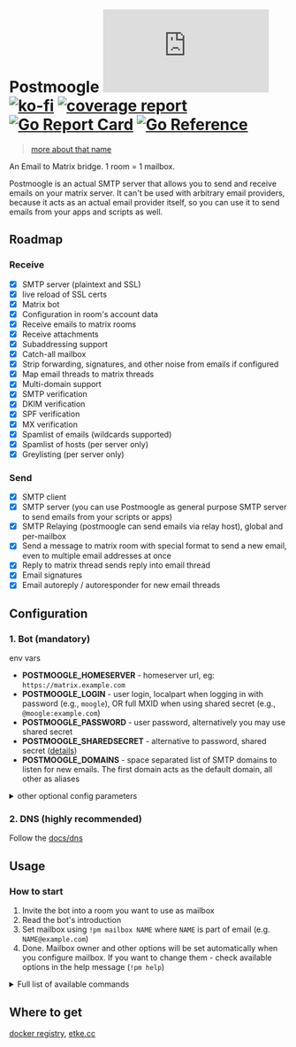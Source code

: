 # Postmoogle [![Matrix](https://img.shields.io/matrix/postmoogle:etke.cc?logo=matrix&style=for-the-badge&server_fqdn=matrix.org)](https://matrix.to/#/#postmoogle:etke.cc)[![ko-fi](https://ko-fi.com/img/githubbutton_sm.svg)](https://ko-fi.com/etkecc) [![coverage report](https://gitlab.com/etke.cc/postmoogle/badges/main/coverage.svg)](https://gitlab.com/etke.cc/postmoogle/-/commits/main) [![Go Report Card](https://goreportcard.com/badge/gitlab.com/etke.cc/postmoogle)](https://goreportcard.com/report/gitlab.com/etke.cc/postmoogle) [![Go Reference](https://pkg.go.dev/badge/gitlab.com/etke.cc/postmoogle.svg)](https://pkg.go.dev/gitlab.com/etke.cc/postmoogle)

> [more about that name](https://finalfantasy.fandom.com/wiki/The_Little_Postmoogle_That_Could)

An Email to Matrix bridge. 1 room = 1 mailbox.

Postmoogle is an actual SMTP server that allows you to send and receive emails on your matrix server.
It can't be used with arbitrary email providers, because it acts as an actual email provider itself,
so you can use it to send emails from your apps and scripts as well.

## Roadmap

### Receive

- [x] SMTP server (plaintext and SSL)
- [x] live reload of SSL certs
- [x] Matrix bot
- [x] Configuration in room's account data
- [x] Receive emails to matrix rooms
- [x] Receive attachments
- [x] Subaddressing support
- [x] Catch-all mailbox
- [x] Strip forwarding, signatures, and other noise from emails if configured
- [x] Map email threads to matrix threads
- [x] Multi-domain support
- [x] SMTP verification
- [x] DKIM verification
- [x] SPF verification
- [x] MX verification
- [x] Spamlist of emails (wildcards supported)
- [x] Spamlist of hosts (per server only)
- [x] Greylisting (per server only)

### Send

- [x] SMTP client
- [x] SMTP server (you can use Postmoogle as general purpose SMTP server to send emails from your scripts or apps)
- [x] SMTP Relaying (postmoogle can send emails via relay host), global and per-mailbox
- [x] Send a message to matrix room with special format to send a new email, even to multiple email addresses at once
- [x] Reply to matrix thread sends reply into email thread
- [x] Email signatures
- [x] Email autoreply / autoresponder for new email threads

## Configuration

### 1. Bot (mandatory)

env vars

* **POSTMOOGLE_HOMESERVER** - homeserver url, eg: `https://matrix.example.com`
* **POSTMOOGLE_LOGIN** - user login, localpart when logging in with password (e.g., `moogle`), OR full MXID when using shared secret (e.g., `@moogle:example.com`)
* **POSTMOOGLE_PASSWORD** - user password, alternatively you may use shared secret
* **POSTMOOGLE_SHAREDSECRET** - alternative to password, shared secret ([details](https://github.com/devture/matrix-synapse-shared-secret-auth))
* **POSTMOOGLE_DOMAINS** - space separated list of SMTP domains to listen for new emails. The first domain acts as the default domain, all other as aliases

<details>
<summary>other optional config parameters</summary>

* **POSTMOOGLE_PORT** - SMTP port to listen for new emails
* **POSTMOOGLE_PROXIES** - space separated list of IP addresses considered as trusted proxies, thus never banned
* **POSTMOOGLE_TLS_PORT** - secure SMTP port to listen for new emails. Requires valid cert and key as well
* **POSTMOOGLE_TLS_CERT** - space separated list of paths to the SSL certificates (chain) of your domains, note that position in the cert list must match the position of the cert's key in the key list
* **POSTMOOGLE_TLS_KEY** - space separated list of paths to the SSL certificates' private keys of your domains, note that position on the key list must match the position of cert in the cert list
* **POSTMOOGLE_TLS_REQUIRED** - require TLS connection, **even** on the non-TLS port (`POSTMOOGLE_PORT`). TLS connections are always required on the TLS port (`POSTMOOGLE_TLS_PORT`) regardless of this setting.
* **POSTMOOGLE_DATA_SECRET** - secure key (password) to encrypt account data, must be 16, 24, or 32 bytes long
* **POSTMOOGLE_STATUSMSG** - presence status message
* **POSTMOOGLE_MONITORING_SENTRY_DSN** - sentry DSN
* **POSTMOOGLE_MONITORING_SENTRY_RATE** - sentry sample rate, from 0 to 100 (default: 20)
* **POSTMOOGLE_MONITORING_HEALTHCHECKS_URL** - healthchecks.io url, default: `https://hc-ping.com`
* **POSTMOOGLE_MONITORING_HEALTHCHECKS_UUID** - healthchecks.io UUID
* **POSTMOOGLE_MONITORING_HEALTHCHECKS_DURATION** - heathchecks.io duration between pings in secods (default: 5)
* **POSTMOOGLE_LOGLEVEL** - log level
* **POSTMOOGLE_DB_DSN** - database connection string
* **POSTMOOGLE_DB_DIALECT** - database dialect (postgres, sqlite3)
* **POSTMOOGLE_MAILBOXES_RESERVED** - space separated list of reserved mailboxes, [docs/mailboxes.md](docs/mailboxes.md)
* **POSTMOOGLE_MAILBOXES_FORWARDED** - space separated list of forwarded from emails that should be ignored when sending replies
* **POSTMOOGLE_MAILBOXES_ACTIVATION** - activation flow for new mailboxes, [docs/mailboxes.md](docs/mailboxes.md)
* **POSTMOOGLE_MAXSIZE** - max email size (including attachments) in megabytes
* **POSTMOOGLE_ADMINS** - a space-separated list of admin users. See `POSTMOOGLE_USERS` for syntax examples
* **POSTMOOGLE_RELAY_HOST** - (global) SMTP hostname of relay host (e.g. Sendgrid)
* **POSTMOOGLE_RELAY_PORT** - (global) SMTP port of relay host
* **POSTMOOGLE_RELAY_USERNAME** - (global) Username of relay host
* **POSTMOOGLE_RELAY_PASSWORD** - (global) Password of relay host

You can find default values in [config/defaults.go](config/defaults.go)

</details>

### 2. DNS (highly recommended)

Follow the [docs/dns](docs/dns.md)

## Usage

### How to start

1. Invite the bot into a room you want to use as mailbox
2. Read the bot's introduction
3. Set mailbox using `!pm mailbox NAME` where `NAME` is part of email (e.g. `NAME@example.com`)
4. Done. Mailbox owner and other options will be set automatically when you configure mailbox.
If you want to change them - check available options in the help message (`!pm help`)

<details>
<summary>Full list of available commands</summary>

> The following section is visible to all allowed users

* **`!pm help`** - Show this help message
* **`!pm stop`** - Disable bridge for the room and clear all configuration
* **`!pm send`** - Send email

---

#### mailbox ownership

> The following section is visible to the mailbox owners only

* **`!pm mailbox`** - Get or set mailbox of the room
* **`!pm domain`** - Get or set default domain of the room
* **`!pm owner`** - Get or set owner of the room
* **`!pm password`** - Get or set SMTP password of the room's mailbox
* **`!pm relay`** - Get or set SMTP relay of that mailbox. Format: `smtp://user:password@host:port`, e.g. `smtp://54b7bfb9-b95f-44b8-9879-9b560baf4e3a:8528a3a9-bea8-4583-9912-d4357ba565eb@example.com:587`
---

#### mailbox options

> The following section is visible to the mailbox owners only

* **`!pm autoreply`** - Get or set autoreply of the room (markdown supported) that will be sent on any new incoming email thread
* **`!pm signature`** - Get or set signature of the room (markdown supported)
* **`!pm threadify`** - Get or set `threadify` of the room (`true` - send incoming email body in thread; `false` - send incoming email body as part of the message)
* **`!pm stripify`** - Get or set `threadify` of the room (`true` - strip incoming email's reply quotes and signatures; `false` - send incoming email as-is)
* **`!pm nosend`** - Get or set `nosend` of the room (`true` - disable email sending; `false` - enable email sending)
* **`!pm noreplies`** - Get or set `noreplies` of the room (`true` - ignore matrix replies; `false` - parse matrix replies)
* **`!pm nosender`** - Get or set `nosender` of the room (`true` - hide email sender; `false` - show email sender)
* **`!pm norecipient`** - Get or set `norecipient` of the room (`true` - hide recipient; `false` - show recipient)
* **`!pm nocc`** - Get or set `nocc` of the room (`true` - hide CC; `false` - show CC)
* **`!pm nosubject`** - Get or set `nosubject` of the room (`true` - hide email subject; `false` - show email subject)
* **`!pm nohtml`** - Get or set `nohtml` of the room (`true` - ignore HTML in email; `false` - parse HTML in emails)
* **`!pm nothreads`** - Get or set `nothreads` of the room (`true` - ignore email threads; `false` - convert email threads into matrix threads)
* **`!pm nofiles`** - Get or set `nofiles` of the room (`true` - ignore email attachments; `false` - upload email attachments)
* **`!pm noinlines`** - Get or set `noinlines` of the room (`true` - ignore inline attachments; `false` - upload inline attachments)

---

#### mailbox security checks

> The following section is visible to the mailbox owners only

* **`!pm spamcheck:mx`** - only accept email from servers which seem prepared to receive it (those having valid MX records) (`true` - enable, `false` - disable)
* **`!pm spamcheck:spf`** - only accept email from senders which authorized to send it (those matching SPF records) (`true` - enable, `false` - disable)
* **`!pm spamcheck:dkim`** - only accept correctly authorized emails (without DKIM signature at all or with valid DKIM signature) (`true` - enable, `false` - disable)
* **`!pm spamcheck:smtp`** - only accept email from servers which seem prepared to receive it (those listening on an SMTP port) (`true` - enable, `false` - disable)

---

#### mailbox anti-spam

> The following section is visible to the mailbox owners only

* **`!pm spam:list`** - Show comma-separated spamlist of the room, eg: `spammer@example.com,*@spammer.org,spam@*`
* **`!pm spam:add`** - Mark an email address (or pattern) as spam (or you can react to the email with emoji: ⛔️,🛑, or 🚫)
* **`!pm spam:remove`** - Unmark an email address (or pattern) as spam
* **`!pm spam:reset`** - Reset spamlist

---

#### server options

> The following section is visible to the bridge admins only

* **`!pm adminroom`** - Get or set admin room
* **`!pm users`** - Get or set allowed users
* **`!pm dkim`** - Get DKIM signature
* **`!pm catch-all`** - Get or set catch-all mailbox
* **`!pm queue:batch`** - max amount of emails to process on each queue check
* **`!pm queue:retries`** - max amount of tries per email in queue before removal
* **`!pm mailboxes`** - Show the list of all mailboxes
* **`!pm delete`** - Delete specific mailbox

---

#### server antispam

> The following section is visible to the bridge admins only

* **`!pm greylist`** - Set automatic greylisting duration in minutes (0 - disabled)
* **`!pm banlist`** - Enable/disable banlist and show current values
* **`!pm banlist:auth`** - Enable/disable automatic banning for invalid auth credentials
* **`!pm banlist:auto`** - Enable/disable automatic banning for invalid emails
* **`!pm banlist:totals`** - List banlist totals only
* **`!pm banlist:add`** - Ban an IP
* **`!pm banlist:remove`** - Unban an IP
* **`!pm banlist:reset`** - Reset banlist

</details>


## Where to get

[docker registry](https://gitlab.com/etke.cc/postmoogle/container_registry), [etke.cc](https://etke.cc)
